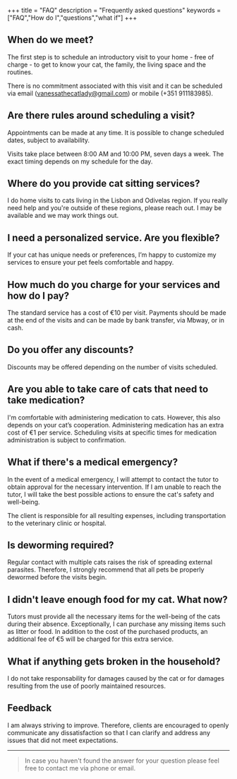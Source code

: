 +++
title = "FAQ"
description = "Frequently asked questions"
keywords = ["FAQ","How do I","questions","what if"]
+++

## When do we meet?

The first step is to schedule an introductory visit to your home - free of charge - to get to know your cat, the family, the living space and the routines.

There is no commitment associated with this visit and it can be scheduled via email (vanessathecatlady@gmail.com) or mobile (+351 911183985).


## Are there rules around scheduling a visit?

Appointments can be made at any time. It is possible to change scheduled dates, subject to availability.

Visits take place between 8:00 AM and 10:00 PM, seven days a week. The exact timing depends on my schedule for the day.


## Where do you provide cat sitting services?

I do home visits to cats living in the Lisbon and Odivelas region. If you really need help and you're outside of these regions, please reach out. I may be available and we may work things out.


## I need a personalized service. Are you flexible?

If your cat has unique needs or preferences, I’m happy to customize my services to ensure your pet feels comfortable and happy.


## How much do you charge for your services and how do I pay?

The standard service has a cost of €10 per visit. Payments should be made at the end of the visits and can be made by bank transfer, via Mbway, or in cash.


## Do you offer any discounts?

Discounts may be offered depending on the number of visits scheduled.


## Are you able to take care of cats that need to take medication?

I'm comfortable with administering medication to cats. However, this also depends on your cat’s cooperation. Administering medication has an extra cost of €1 per service. Scheduling visits at specific times for medication administration is subject to confirmation.


## What if there's a medical emergency?

In the event of a medical emergency, I will attempt to contact the tutor to obtain approval for the necessary intervention. If I am unable to reach the tutor, I will take the best possible actions to ensure the cat's safety and well-being.

The client is responsible for all resulting expenses, including transportation to the veterinary clinic or hospital.


## Is deworming required?

Regular contact with multiple cats raises the risk of spreading external parasites. Therefore, I strongly recommend that all pets be properly dewormed before the visits begin.


## I didn't leave enough food for my cat. What now?

Tutors must provide all the necessary items for the well-being of the cats during their absence. Exceptionally, I can purchase any missing items such as litter or food. In addition to the cost of the purchased products, an additional fee of €5 will be charged for this extra service.


## What if anything gets broken in the household?

I do not take responsability for damages caused by the cat or for damages resulting from the use of poorly maintained resources.


## Feedback

I am always striving to improve. Therefore, clients are encouraged to openly communicate any dissatisfaction so that I can clarify and address any issues that did not meet expectations.


---

> In case you haven't found the answer for your question please feel free to contact me via phone or email.
